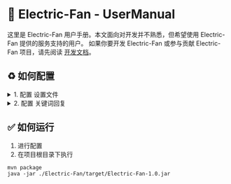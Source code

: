 # 🦾 Electric-Fan - UserManual
这里是 Electric-Fan 用户手册。本文面向对开发并不熟悉，但希望使用 Electric-Fan 提供的服务支持的用户。 如果你要开发 Electric-Fan 或参与贡献 Electric-Fan 项目，请先阅读 [开发文档](./Readme.md)。

## ♻️ 如何配置
<details>
    <summary>1. 配置 设置文件</summary>

**侵入式:**  
打开 `./src/main/resources/` 目录,找到 `settings.xml` 文件进行编辑  
您也可以创建一个名为 `settings-private.xml` 的文件，和 `settings.xml` 等效  
**非侵入式:**  
在jar包的运行路径下创建 `settings.xml` 即可
### 关键字解释
**botQQ - 您的 bot 的QQ id**  
**masterQQ - 您的 QQ id ，用于进行线上运行时通报**  
**enabled - 是否启用该配置文件 (True / False)**

### ⭕️ 注意
> 优先级：jar外部 > 内部private > 内部普通
> 都不启用将会产生错误

</details>

<details>
    <summary>2. 配置 关键词回复</summary>

打开 `./src/main/resources/` 目录,新建一个 `(anything).kwd-reply.xml`，便会被识别并加载入bot

### 关键字解释
**name - 该关键词回复组的名字，将在读入后在控制台INFO输出**  

关键词的配置入下

```xml

<keywordData>
  <!--不写weight默认为1-->
  <keyword priority="1">
    test
  </keyword>
  <replies>
    <reply priority="1">
      Hello,World!
    </reply>

    <!--不写weight默认为1-->
    <reply>
      hello,world!
    </reply>
  </replies>
</keywordData>
```
* 每个关键词回复被包含在一个 `keywordData` 中
  * 有一个 `priority` 属性，表示这个关键词检测的优先度，`priority` 越大优先度越高，默认为 `1`。  
* 一个 `keywordData` 包含一个 `keyword` 和 一个 `replies`。
* `keyword` 中是需要检测的关键词。
* `replies` 中包含多个 `reply`。
* `reply` 中填写需要回复的 文本
  * 有 `priority` 属性，越大回复概率越高，默认为 `1`, 小于等于 1 则该回复 沉默。
</details>



## ✅ 如何运行

1. 进行配置
2. 在项目根目录下执行
```shell
mvn package
java -jar ./Electric-Fan/target/Electric-Fan-1.0.jar
```

